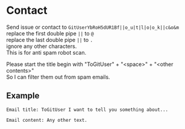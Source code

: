 <!DOCTYPE html>
<html>
  <head>
    <meta charset="utf-8">
    <title>README.md</title>
  </head>
  <body>

# Contact

Send issue or contact to `GitUserYbRoH5dUR1Bf||o_u|t|l|o|o_k||c&o&m`  
replace the first double pipe `||` to `@`  
replace the last double pipe `||` to `.`  
ignore any other characters.  
This is for anti spam robot scan.

Please start the title begin with "ToGitUser" + "&lt;space&gt;" + "&lt;other contents&gt;"  
So I can filter them out from spam emails.

## Example

```
Email title: ToGitUser I want to tell you something about...

Email content: Any other text.
```

  </body>
</html>
